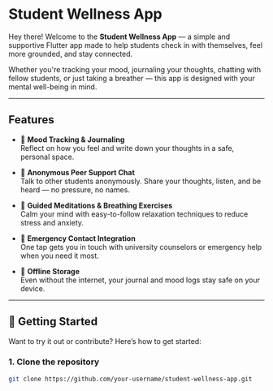 # Student Wellness App

Hey there! 
Welcome to the **Student Wellness App** — a simple and supportive Flutter app made to help students check in with themselves, feel more grounded, and stay connected.

Whether you're tracking your mood, journaling your thoughts, chatting with fellow students, or just taking a breather — this app is designed with your mental well-being in mind.

---

##  Features

- 📝 **Mood Tracking & Journaling**  
  Reflect on how you feel and write down your thoughts in a safe, personal space.

- 💬 **Anonymous Peer Support Chat**  
  Talk to other students anonymously. Share your thoughts, listen, and be heard — no pressure, no names.

- 🧘 **Guided Meditations & Breathing Exercises**  
  Calm your mind with easy-to-follow relaxation techniques to reduce stress and anxiety.

- 🚨 **Emergency Contact Integration**  
  One tap gets you in touch with university counselors or emergency help when you need it most.

- 📂 **Offline Storage**  
  Even without the internet, your journal and mood logs stay safe on your device.

---

## 🚀 Getting Started

Want to try it out or contribute? Here’s how to get started:

### 1. Clone the repository

```bash
git clone https://github.com/your-username/student-wellness-app.git

